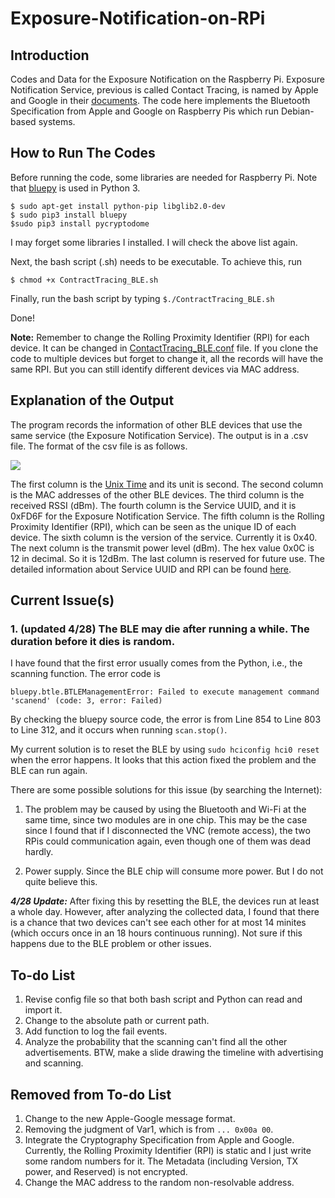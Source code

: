 # Exposure-Notification-on-RPi

## Introduction

Codes and Data for the Exposure Notification on the Raspberry Pi. Exposure Notification Service, previous is called Contact Tracing, is named by Apple and Google in their [documents](https://www.apple.com/covid19/contacttracing/). The code here implements the Bluetooth Specification from Apple and Google on Raspberry Pis which run Debian-based systems. 

## How to Run The Codes

Before running the code, some libraries are needed for Raspberry Pi. Note that [bluepy](https://github.com/IanHarvey/bluepy) is used in Python 3. 
<!--$ sudo apt install pi-bluetooth-->
```
$ sudo apt-get install python-pip libglib2.0-dev
$ sudo pip3 install bluepy
$sudo pip3 install pycryptodome
```
I may forget some libraries I installed. I will check the above list again. 

Next, the bash script (.sh) needs to be executable. To achieve this, run
```
$ chmod +x ContractTracing_BLE.sh
```
Finally, run the bash script by typing `$./ContractTracing_BLE.sh`

Done!

**Note:** Remember to change the Rolling Proximity Identifier (RPI) for each device. It can be changed in [ContactTracing_BLE.conf](/ContactTracing_BLE.conf) file. If you clone the code to multiple devices but forget to change it, all the records will have the same RPI. But you can still identify different devices via MAC address. 

## Explanation of the Output

The program records the information of other BLE devices that use the same service (the Exposure Notification Service). The output is in a .csv file. The format of the csv file is as follows. 

<!--<img src="/images/Example_Output_ContactTracing.PNG">-->
<img src="https://github.com/ececli/Exposure-Notification-on-RPi/blob/master/images/Example_Output_ContactTracing.PNG">

The first column is the [Unix Time](https://en.wikipedia.org/wiki/Unix_time) and its unit is second. The second column is the MAC addresses of the other BLE devices. The third column is the received RSSI (dBm). The fourth column is the Service UUID, and it is 0xFD6F for the Exposure Notification Service. The fifth column is the Rolling Proximity Identifier (RPI), which can be seen as the unique ID of each device. The sixth column is the version of the service. Currently it is 0x40. The next column is the transmit power level (dBm). The hex value 0x0C is 12 in decimal. So it is 12dBm. The last column is reserved for future use. The detailed information about Service UUID and RPI can be found [here](https://www.apple.com/covid19/contacttracing/). 



## Current Issue(s)

### 1. (updated 4/28) The BLE may die after running a while. The duration before it dies is random. 

I have found that the first error usually comes from the Python, i.e., the scanning function. The error code is

`bluepy.btle.BTLEManagementError: Failed to execute management command 'scanend' (code: 3, error: Failed)`

By checking the bluepy source code, the error is from Line 854 to Line 803 to Line 312, and it occurs when running `scan.stop()`. 

My current solution is to reset the BLE by using `sudo hciconfig hci0 reset` when the error happens. It looks that this action fixed the problem and the BLE can run again. 

There are some possible solutions for this issue (by searching the Internet):

1. The problem may be caused by using the Bluetooth and Wi-Fi at the same time, since two modules are in one chip. This may be the case since I found that if I disconnected the VNC (remote access), the two RPis could communication again, even though one of them was dead hardly. 

2. Power supply. Since the BLE chip will consume more power. But I do not quite believe this. 

***4/28 Update:*** After fixing this by resetting the BLE, the devices run at least a whole day. However, after analyzing the collected data, I found that there is a chance that two devices can't see each other for at most 14 minites (which occurs once in an 18 hours continuous running). Not sure if this happens due to the BLE problem or other issues. 

## To-do List

1. Revise config file so that both bash script and Python can read and import it.
2. Change to the absolute path or current path. 
3. Add function to log the fail events.
4. Analyze the probability that the scanning can't find all the other advertisements. BTW, make a slide drawing the timeline with advertising and scanning. 


## Removed from To-do List

1. Change to the new Apple-Google message format. 
2. Removing the judgment of Var1, which is from `... 0x00a 00`. 
3. Integrate the Cryptography Specification from Apple and Google. Currently, the Rolling Proximity Identifier (RPI) is static and I just write some random numbers for it. The Metadata (including Version, TX power, and Reserved) is not encrypted. 
4. Change the MAC address to the random non-resolvable address.

